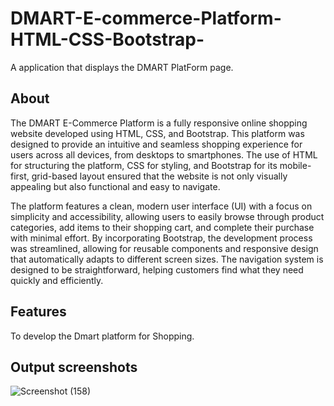 # DMART-E-commerce-Platform-HTML-CSS-Bootstrap-
A application that displays the DMART PlatForm page.
## About
The DMART E-Commerce Platform is a fully responsive online shopping website developed using HTML, CSS, and Bootstrap. This platform was designed to provide an intuitive and seamless shopping experience for users across all devices, from desktops to smartphones. The use of HTML for structuring the platform, CSS for styling, and Bootstrap for its mobile-first, grid-based layout ensured that the website is not only visually appealing but also functional and easy to navigate.

The platform features a clean, modern user interface (UI) with a focus on simplicity and accessibility, allowing users to easily browse through product categories, add items to their shopping cart, and complete their purchase with minimal effort. By incorporating Bootstrap, the development process was streamlined, allowing for reusable components and responsive design that automatically adapts to different screen sizes. The navigation system is designed to be straightforward, helping customers find what they need quickly and efficiently.
## Features
To develop the Dmart platform for Shopping.
## Output screenshots
![Screenshot (158)](https://github.com/user-attachments/assets/f437dd17-0b3d-4611-8009-a54c0ce3b509)

